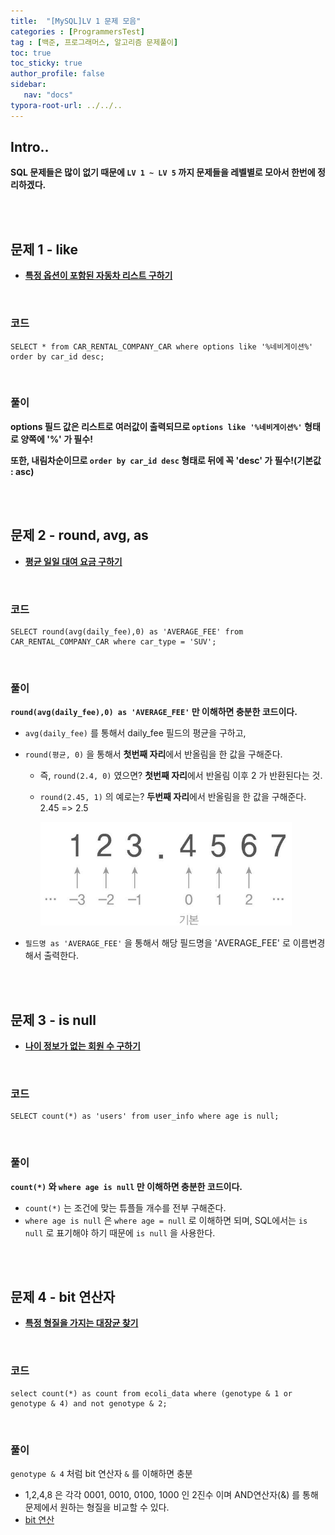 ```yaml
---
title:  "[MySQL]LV 1 문제 모음"
categories : [ProgrammersTest]
tag : [백준, 프로그래머스, 알고리즘 문제풀이]
toc: true
toc_sticky: true
author_profile: false
sidebar:
   nav: "docs"
typora-root-url: ../../..
---
```




## Intro..

**SQL 문제들은 많이 없기 때문에 `LV 1 ~ LV 5` 까지 문제들을 레벨별로 모아서 한번에 정리하겠다.**

<br><br>

## 문제 1 - like

* **[특정 옵션이 포함된 자동차 리스트 구하기](https://school.programmers.co.kr/learn/courses/30/lessons/157343)**

<br>

### 코드

```mysql
SELECT * from CAR_RENTAL_COMPANY_CAR where options like '%네비게이션%' order by car_id desc;
```

<br>

### 풀이

**options 필드 값은 리스트로 여러값이 출력되므로 `options like '%네비게이션%'` 형태로 양쪽에 '%' 가 필수!**

**또한, 내림차순이므로 `order by car_id desc` 형태로 뒤에 꼭 'desc' 가 필수!(기본값 : asc)**

<br><br>

## 문제 2 - round, avg, as

* **[평균 일일 대여 요금 구하기](https://school.programmers.co.kr/learn/courses/30/lessons/151136)**

<br>

### 코드

```mysql
SELECT round(avg(daily_fee),0) as 'AVERAGE_FEE' from CAR_RENTAL_COMPANY_CAR where car_type = 'SUV';
```

<br>

### 풀이

**`round(avg(daily_fee),0) as 'AVERAGE_FEE'` 만 이해하면 충분한 코드이다.**

* `avg(daily_fee)` 를 통해서 daily_fee 필드의 평균을 구하고,

* `round(평균, 0)` 을 통해서 **첫번째 자리**에서 반올림을 한 값을 구해준다.
  
  * 즉, `round(2.4, 0)` 였으면? **첫번째 자리**에서 반올림 이후 2 가 반환된다는 것.

  * `round(2.45, 1)` 의 예로는? **두번째 자리**에서 반올림을 한 값을 구해준다.   
    2.45 => 2.5
  
    <img src="/images/2023-03-01-(MySQL)LV 1 문제 모음/image-20230303155208357.png" alt="image-20230303155208357"  /> 
  
* `필드명 as 'AVERAGE_FEE'` 을 통해서 해당 필드명을 'AVERAGE_FEE' 로 이름변경 해서 출력한다.

<br><br>

## 문제 3 - is null

* **[나이 정보가 없는 회원 수 구하기](https://school.programmers.co.kr/learn/courses/30/lessons/131528)**

<br>

### 코드

```mysql
SELECT count(*) as 'users' from user_info where age is null;
```

<br>

### 풀이

**`count(*)` 와 `where age is null` 만 이해하면 충분한 코드이다.**

* `count(*)` 는 조건에 맞는 튜플들 개수를 전부 구해준다.
* `where age is null` 은 `where age = null` 로 이해하면 되며, SQL에서는 `is null` 로 표기해야 하기 때문에 `is null` 을 사용한다.

<br><br>

## 문제 4 - bit 연산자

* **[특정 형질을 가지는 대장균 찾기](https://school.programmers.co.kr/learn/courses/30/lessons/301646)**

<br>

### 코드

```mysql
select count(*) as count from ecoli_data where (genotype & 1 or genotype & 4) and not genotype & 2;
```

<br>

### 풀이

`genotype & 4` 처럼 bit 연산자 `&` 를 이해하면 충분

- 1,2,4,8 은 각각 0001, 0010, 0100, 1000 인 2진수 이며 AND연산자(&) 를 통해 문제에서 원하는 형질을 비교할 수 있다.
- [bit 연산](https://www.tcpschool.com/mysql/mysql_operator_bitwise)

<br><br>
